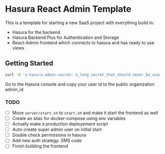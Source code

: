 # Hasura React Admin Template

This is a template for starting a new SaaS project with everything build in:
- Hasura for the backend
- Hasura Backend Plus for Authentication and Storage
- React-Admin frontend which connects to hasura and has ready to use views

## Getting Started
```bash
curl -H 'x-hasura-admin-secret: a_long_secret_that_should_never_be_used_in_production' -d '{"email":"tug@tugdev.net", "password":"StrongPasswordNot1234", "user_data": { "first_name": "Tugdual", "last_name": "de Kerviler"}}' -H "Content-Type: application/json" -X POST http://localhost:4000/auth/register
```
Go to the Hasura console and copy your user id to the public organization admin_id

### TODO
- [ ] Move `server/start.sh` to `start.sh` and make it start the frontend as well
- [ ] Create an alias for docker-compose using env variables
- [ ] Actually make a production deployement script
- [ ] Auto-create super admin user on initial start
- [ ] Double check permissions in hasura
- [ ] Add new auth strategy: SMS code
- [ ] Finish building the frontend
